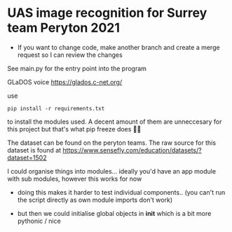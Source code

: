 # UAS image recognition for Surrey team Peryton 2021

- If you want to change code, make another branch and create a merge request so I can review the changes


See main.py for the entry point into the program

GLaDOS voice https://glados.c-net.org/ 

use 
```
pip install -r requirements.txt
```
to install the modules used. A decent amount of them are unneccesary for this project but that's what pip freeze does 🤷‍♀️

The dataset can be found on the peryton teams.
The raw source for this dataset is found at https://www.sensefly.com/education/datasets/?dataset=1502


I could organise things into modules... ideally you'd have an app module with sub modules, however this works for now

- doing this makes it harder to test individual components.. (you can't run the script directly as own module imports don't work)

- but then we could initialise global objects in __init__ which is a bit more pythonic / nice


